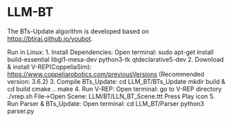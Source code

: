 # LLM-BT
The BTs-Update algorithm is developed based on https://btirai.github.io/youbot.

Run in Linux:
    1. Install Dependencies:
        Open terminal:
            sudo apt-get install build-essential libgl1-mesa-dev python3-tk qtdeclarative5-dev
    2. Download & install V-REP(CoppeliaSim):
        https://www.coppeliarobotics.com/previousVersions (Recommended version: 3.6.2)
    3. Compile BTs_Update:
        cd LLM_BT/BTs_Update
        mkdir build & cd build
        cmake ..
        make
    4. Run V-REP:
        Open terminal:
            go to V-REP directory
            ./vrep.sh
            File->Open Scene:
                LLM/BT/LLN_BT_Scene.ttt
            Press Play icon
    5. Run Parser & BTs_Update:
        Open terminal:
            cd LLM_BT/Parser
            python3 parser.py
